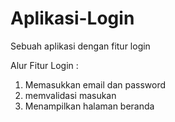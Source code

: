 # Aplikasi-Login
Sebuah aplikasi dengan fitur login

Alur Fitur Login : 
1. Memasukkan email dan password
2. memvalidasi masukan
3. Menampilkan halaman beranda
